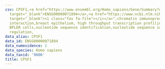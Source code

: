 ```yaml
---
csv: CPSF1,<a href="https://www.ensembl.org/Homo_sapiens/Gene/Summary?db=core;g=ENSG00000071894"
  target="_blank">ENSG00000071894</a>,<a href="https://www.ncbi.nlm.nih.gov/pubmed/22863008"
  target="_blank"><i class="fas fa-file"></i></a>",chromatin immunoprecipitation assay,direct
  interaction,breast epithelium, high throughput transcription profiling by microarray,
  BPLER cells,nucleotide sequence identification,nucleotide sequence identification,transcriptional
  regulation,
data_alias: CPSF1
data_id: ENSG00000071894
data_numevidence: 1
data_species: Homo sapiens
data_taxid: '9606'
title: CPSF1
---
```

